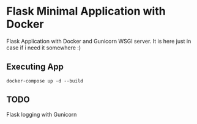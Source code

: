# Flask Minimal Application with Docker

Flask Application with Docker and Gunicorn WSGI server.
It is here just in case if i need it somewhere :)

## Executing App
```
docker-compose up -d --build
```

## TODO
Flask logging with Gunicorn